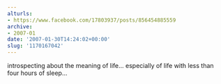 ```yaml
---
alturls:
- https://www.facebook.com/17803937/posts/856454885559
archive:
- 2007-01
date: '2007-01-30T14:24:02+00:00'
slug: '1170167042'
---
```


introspecting about the meaning of life... especially of life with less than four hours of sleep...

